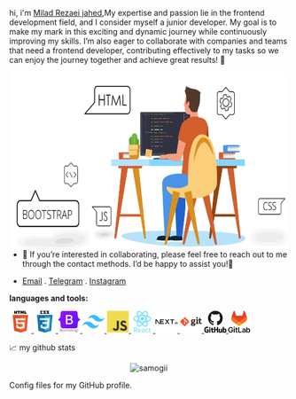 hi, i'm [Milad Rezaei jahed](https://github.com/miladrezaei),My expertise and passion lie in the frontend development field, and I consider myself a junior developer.
My goal is to make my mark in this exciting and dynamic journey while continuously improving my skills. I’m also eager to collaborate with companies and teams that need a frontend developer, contributing effectively to my tasks so we can enjoy the journey together and achieve great results! 🚀

<p>
  <img align="right" alt="GIF" src="https://github.com/miladrezaei/miladrezaei/blob/main/front-end-developer.gif" width="500" height="320" /></p>
  
- 💼 If you’re interested in collaborating, please feel free to reach out to me through the contact methods.
I’d be happy to assist you!💬

- [Email](miladrezaei522@gmail.com) . [Telegram](https://t.me/millad_jahed) . [Instagram](https://instagram.com/millad_jahed) 

 

**languages and tools:**  
<p align="left"> <a href="https://www.w3schools.com/cs/" target="_blank" rel="noreferrer"> <img src="https://raw.githubusercontent.com/devicons/devicon/master/icons/html5/html5-original-wordmark.svg" alt="html5 icon" width="40" height="40"/> </a> <a href="https://www.w3schools.com/cs/" target="_blank" rel="noreferrer"> <img src="https://raw.githubusercontent.com/devicons/devicon/master/icons/css3/css3-original-wordmark.svg" alt="css3 icon" width="40" height="40"/> </a> <a href="https://www.w3schools.com/cs/" target="_blank" rel="noreferrer"> <img src="https://raw.githubusercontent.com/devicons/devicon/master/icons/bootstrap/bootstrap-original-wordmark.svg" alt="bootstrap icon" width="40" height="40"/> </a> <a href="https://www.w3schools.com/cs/" target="_blank" rel="noreferrer"> <img src="https://raw.githubusercontent.com/devicons/devicon/master/icons/tailwindcss/tailwindcss-original.svg" alt="tailwindcss icon" width="40" height="40"/> </a> <a href="https://www.w3schools.com/cs/" target="_blank" rel="noreferrer"> <img src="https://raw.githubusercontent.com/devicons/devicon/master/icons/javascript/javascript-original.svg" alt="javascript icon" width="40" height="40"/> </a> <a href="https://www.w3schools.com/cs/" target="_blank" rel="noreferrer"> <img src="https://raw.githubusercontent.com/devicons/devicon/master/icons/react/react-original-wordmark.svg" alt="react icon" width="40" height="40"/> </a> <a href="https://www.w3schools.com/cs/" target="_blank" rel="noreferrer"> <img src="https://raw.githubusercontent.com/devicons/devicon/master/icons/nextjs/nextjs-original-wordmark.svg" alt="nextjs icon" width="40" height="40"/> </a><a href="https://www.w3schools.com/cs/" target="_blank" rel="noreferrer"> <img src="https://raw.githubusercontent.com/devicons/devicon/master/icons/git/git-original-wordmark.svg" alt="git icon" width="40" height="40"/> </a> <a href="https://www.w3schools.com/cs/" target="_blank" rel="noreferrer"> <img src="https://raw.githubusercontent.com/devicons/devicon/master/icons/github/github-original-wordmark.svg" alt="github icon" width="40" height="40"/> </a> <a href="https://www.w3schools.com/cs/" target="_blank" rel="noreferrer"> <img src="https://raw.githubusercontent.com/devicons/devicon/master/icons/gitlab/gitlab-original-wordmark.svg" alt="gitlab icon" width="40" height="40"/> </a> </p>



📈 my github stats

<p align="center"> <img src="https://github-readme-stats.vercel.app/api?username=miladrezaei&show_icons=true&theme=gotham" alt="samogii" />

Config files for my GitHub profile.

